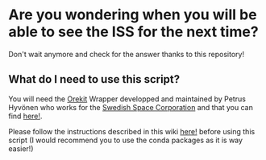 # Are you wondering when you will be able to see the ISS for the next time?
Don't wait anymore and check for the answer thanks to this repository!

## What do I need to use this script?
You will need the [Orekit](https://www.orekit.org/) Wrapper developped and maintained by Petrus Hyvönen who works for the [Swedish Space Corporation](https://www.sscspace.com/) and that you can find [here!](https://gitlab.orekit.org/orekit-labs/python-wrapper).

Please follow the instructions described in this wiki [here!](https://gitlab.orekit.org/orekit-labs/python-wrapper/-/wikis/installation) before using this script (I would recommend you to use the conda packages as it is way easier!)
